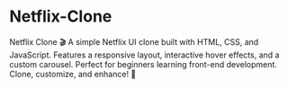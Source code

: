 # Netflix-Clone
Netflix Clone 🎬 A simple Netflix UI clone built with HTML, CSS, and JavaScript. Features a responsive layout, interactive hover effects, and a custom carousel. Perfect for beginners learning front-end development. Clone, customize, and enhance! 🚀
